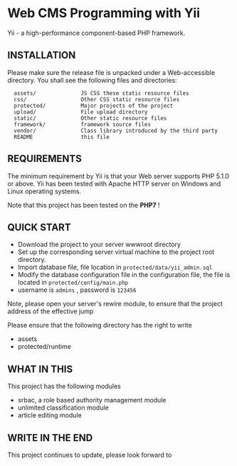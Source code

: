  Web CMS Programming with Yii
=============================
 Yii - a high-performance component-based PHP framework.

INSTALLATION
------------

Please make sure the release file is unpacked under a Web-accessible
directory. You shall see the following files and directories:

      assets/              JS CSS these static resource files
      css/                 Other CSS static resource files
      protected/           Major projects of the project
      upload/              File upload directory
      static/              Other static resource files
      framework/           framework source files
      vendor/              Class library introduced by the third party
      README               this file


REQUIREMENTS
------------

The minimum requirement by Yii is that your Web server supports
PHP 5.1.0 or above. Yii has been tested with Apache HTTP server
on Windows and Linux operating systems.

Note that this project has been tested on the **PHP7** !

QUICK START
-----------

- Download the project to your server wwwroot directory
- Set up the corresponding server virtual machine to the project root directory.
- Import database file, file location in ```protected/data/yii_admin.sql```
- Modify the database configuration file in the configuration file, the file is located in ```protected/config/main.php```
- username is ```admins```  , password is  ```123456```

Note, please open your server's rewire module, to ensure that the project address of the effective jump

Please ensure that the following directory has the right to write
- assets
- protected/runtime

WHAT IN THIS
-----------

This project has the following modules

-  srbac, a role based authority management module
-  unlimited classification module
-  article editing module


WRITE IN THE END
-----------

This project continues to update, please look forward to